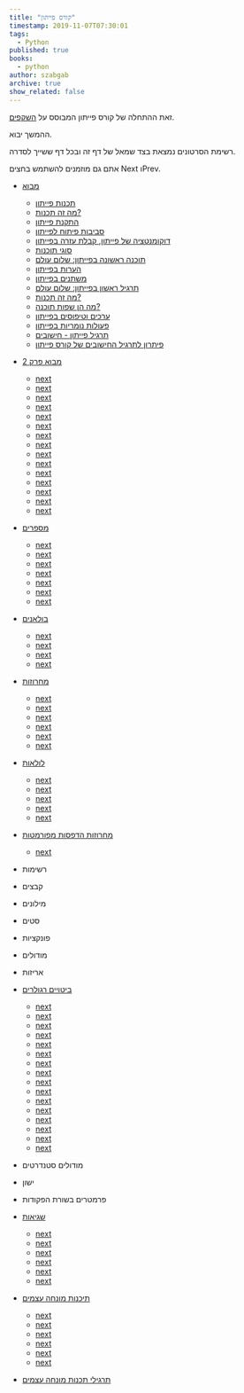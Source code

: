 ```yaml
---
title: "קורס פייתון"
timestamp: 2019-11-07T07:30:01
tags:
  - Python
published: true
books:
  - python
author: szabgab
archive: true
show_related: false
---
```



זאת ההתחלה של קורס פייתון המבוסס על [השקפים](https://code-maven.com/slides/python/).

ההמשך יבוא.

רשימת הסרטונים נמצאת בצד שמאל של דף זה ובכל דף ששייך לסדרה.

אתם גם מוזמנים להשתמש בחצים Next וPrev.


* [מבוא](/python-programming)
    * [תכנות פייתון](/python-programming)
    * [מה זה תכנות?](/python-what-is)
    * [התקנת פייתון](/python-installing)
    * [סביבות פיתוח לפייתון](/python-editors-and-ide)
    * [דוקומנטציה של פייתון, קבלת עזרה בפייתון](/python-documentation)
    * [סוגי תוכנות](/python-program-types)
    * [תוכנה ראשונה בפייתון: שלום עולם](/python-hello-world)
    * [הערות בפייתון](/python-comments)
    * [משתנים בפייתון](/python-variables)
    * [תרגיל ראשון בפייתון: שלום עולם](/python-exercise-hello-world)
    * [מה זה תכנות?](/python-what-is-programming)
    * [מה הן שפות תוכנה?](/python-what-are-programming-languages)
    * [ערכים וטיפוסים בפייתון](/python-value-types)
    * [פעולות נומריות בפייתון](/python-numerical-operations)
    * [תרגיל פייתון - חישובים](/python-exercise-calculations)
    * [פיתרון לתרגיל החישובים של קורס פייתון](/python-solution-calculations)
* [מבוא פרק 2](/python-modules)
    * [next](/python-modules)
    * [next](/python-main-function)
    * [next](/python-conditional-main)
    * [next](/python-input-output)
    * [next](/python-print-2-3)
    * [next](/python-prompting-for-user-input)
    * [next](/python-prompting-in-python-2-and-3)
    * [next](/python-add-numbers-from-the-stdin)
    * [next](/python-converting-string-to-number)
    * [next](/python-conditional-statements)
    * [next](/python-case-and-switch)
    * [next](/python-exercises-stdin)
    * [next](/python-command-line-arguments)
    * [next](/python-command-line-len-exit)
    * [next](/python-exercises-cli)
* [מספרים](/python-numbers)
    * [next](/python-numbers)
    * [next](/python-random-numbers)
    * [next](/python-random-values)
    * [next](/python-built-in-method)
    * [next](/python-typerror-module-object)
    * [next](/python-attributeerror-module-has-no-attribute)
    * [next](/python-exercises-numbers)
* [בולאנים](/python-boolean-operators)
    * [next](/python-boolean-operators)
    * [next](/python-boolean-true-false)
    * [next](/python-compare-values)
    * [next](/python-exercise-boolean)
* [מחרוזות](/python-strings)
    * [next](/python-strings)
    * [next](/python-string-operations)
    * [next](/python-string-functions-and-methods)
    * [next](/python-in-string)
    * [next](/python-encodings)
    * [next](/python-raw-strings)
* [לולאות](/python-loops)
    * [next](/python-loops)
    * [next](/python-for-loop-break-continue)
    * [next](/python-while-loop)
    * [next](/python-while-loop-part-2)
    * [next](/python-loops-exercises)
* [ מחרוזות הדפסות מפורמטות](/python-formatted-strings)
    * [next](/python-formatted-strings)
* רשימות
* קבצים
* מילונים
* סטים
* פונקציות
* מודולים
* אריזות
* [ביטויים רגולרים](/python-what-are-regexes)
   * [next](/python-what-are-regexes)
   * [next](/python-regex-in-grep-and-notepadpp)
   * [next](/python-regex-first-match)
   * [next](/python-regex-capture)
   * [next](/python-regex-findall)
   * [next](/python-regexes-any-character-class)
   * [next](/python-regexes-match-a-dot)
   * [next](/python-regexes-quantifiers)
   * [next](/python-regexes-greedy-minimal)
   * [next](/python-regexes-anchors)
   * [next](/python-regexes-isbn-numbers)
   * [next](/python-regexes-match-section)
   * [next](/python-regexes-alternatives)
   * [next](/python-regexes-internal-variables)
   * [next](/python-regexes-dna)
   * [next](/python-regexes-substitution)
* מודולים סטנדרטים
* ישון
* פרמטרים בשורת הפקודות
* [שגיאות](/python-exception-handling-hierarchy-of-calls)
   * [next](/python-exception-handling-hierarchy-of-calls)
   * [next](/python-catching-simple-exception)
   * [next](/python-catching-exception-when-processing-files)
   * [next](/python-catch-all-exceptions)
   * [next](/python-raise-exception)
   * [next](/python-exceptions-exercises)

* [תיכנות מונחה עצמים](/python-oop-what-is-oop)
   * [next](/python-oop-what-is-oop)
   * [next](/python-oop-in-python)
   * [next](/python-oop-create-a-class)
   * [next](/python-oop-attributes-and-methods)
   * [next](/python-oop-inheritance)
   * [next](/python-oop-modes-of-method-inheritance)

* [תרגילי תכנות מונחה עצמים](https://code-maven.com/slides/python/exercise-oop-move)

<!--
## רשימות

    <li><a href=""></a></li>

<ol>
    <li>יצירת רשימה</li>
    <li>שליפת ערך מרשימה</li>
    <li>עדכון ערך ברשימה</li>
    <li>גישה לחתך של רשימה</li>
    <li>השמה והעתקה של רשימות</li>
    <li>האם ערך נמצה ברשימה?</li>
    <li>הוספת ערך באמצע הרשימה</li>
    <li>הוספת ערך בסוף הרשימה</li>
    <li>שליפת ערך מרשימה</li>
    <li>מעבר על כל הערכים של רשימה</li>
    <li>מעבר על האינדקסים של הרשימה</li>
    <li>תור</li>
    <li>מחסנית</li>
    <li>מיון רשימות</li>
    <li>מיון רשימה לפי ערך אחר</li>
    <li>טווחים (range)</li>
</ol>

## קבצים

<ol>
    <li>פתיחת קובץ לקריאה</li>
    <li>שם קובץ בשורת הפקודות</li>
    <li>קובץ שלא קיים</li>
    <li>טיפול בשגיאות בעת פתיחת קובץ וקריאה ממנו</li>
    <li>מעבר על מספר קבצים</li>
    <li>יצירת קובץ וכתיבה לקובץ</li>
    <li>הוספת שורות לקובץ קיים</li>
    <li>קבצים בינאריים</li>
    <li>בדיקה האם קובץ קיים</li>
</ol>

## מילון

<ol>
    <li>מה זה מילון בפייתון, לאיזו מטרה משתמשים במילון?</li>
    <li>יצירת מילון</li>
    <li>גישה לערכים במילון</li>
    <li>מעבר על כל המפתחות במילון</li>
    <li>בדיקת קיום של מפתח</li>
    <li>מחיקת מפתח ממילון</li>
    <li>רשימה של מילונים</li>
</ol>

## סטים

<ol>
    <li>פעולות על סטים</li>
</ol>

## פונקציות

<ol>
    <li>למה להשתמש בפונקציות</li>
    <li>הגדרת פונקציה פשוטה</li>
    <li>פרמטרים לפי מיקום</li>
    <li>פרמטרים לפי שם</li>
    <li>ברירת מחדל לערכים</li>
    <li>מספר לא מוגדר של פרמטרים</li>
    <li>זוגות של מפתח-ערך נוספים ברשימת הפרמטרים</li>
    <li>הגדרה כפולה של אותו שם לפונקציות ובכלל</li>
    <li>פונקציות רקורסיביות</li>
    <li>פונקצית פיבונצי</li>
    <li>דוקומנטציה של פונקציות</li>
</ol>

## מודולים

<ol>
    <li>מעבר משימוש בפונקציה בקובץ שבו היא מוגדרת לפונקציה שמוגדרת בקובץ אחר</li>
    <li>איך פייתון מוצא את הקובץ המתאים?</li>
    <li>דרכים שונות לשנות את רשימת המקומות בהם פייתון מחפש מודולים</li>
    <li>מסלול רלטיבי</li>
    <li>מסלול אבסולותי</li>
    <li>קומפילציה של מודולים</li>
    <li>יבוא מודולים בזמן ריצה</li>
    <li>יבוא מודולים לפי תנאים מסוימים</li>
    <li>מודול או סקריפת להרצה?</li>
    <li>האני של פייתון</li>
    <li>דוקטסט</li>
</ol>


## ביטויים רגולרים

<ol>
    <li>רגקסים</li>
    <li>התאמה של מספרים</li>
    <li>תפיסת מחרוזות</li>
    <li>מציאת כל המופעים</li>
    <li>תו כלשהו</li>
    <li>קבוצות של תווים</li>
    <li>קבוצות ידועות של תווים</li>
    <li>שלילה של קבוצת תווים</li>
    <li>תו אופציונלי - המכמת הראשון</li>
    <li>מכמתים</li>
    <li>התאמת מספרי ISBN</li>
    <li>התאמה לחלק של מחרוזת עם סימני תחילה וסוף</li>
<ol>

-->
